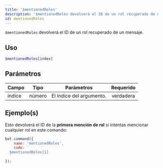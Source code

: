 ```yaml
---
title: '$mentionedRoles'
description: '$mentionedRoles devolverá el ID de un rol recuperado de un mensaje, esto funciona como `$mentioned`.'
id: mentionedRoles
---
```


`$mentionedRoles` devolverá el ID de un rol recuperado de un mensaje.

## Uso

```php
$mentionedRoles[index]
```

## Parámetros

| Campo  | Tipo   | Parámetros               | Requerido |
| ------ | ------ | ------------------------ |:---------:|
| índice | número | El índice del argumento. | verdadera |

## Ejemplo(s)

Esto devolverá el ID de la **primera mención de rol** si intentas mencionar cualquier rol en este comando:

```javascript
bot.command({
    name: 'mentionedRoles',
    code: `
  $mentionedRoles[1]
  `
});
```
